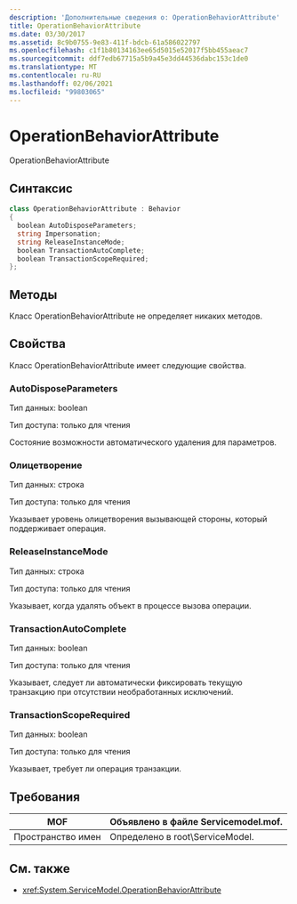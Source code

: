 ```yaml
---
description: 'Дополнительные сведения о: OperationBehaviorAttribute'
title: OperationBehaviorAttribute
ms.date: 03/30/2017
ms.assetid: 8c9b0755-9e83-411f-bdcb-61a586022797
ms.openlocfilehash: c1f1b80134163ee65d5015e52017f5bb455aeac7
ms.sourcegitcommit: ddf7edb67715a5b9a45e3dd44536dabc153c1de0
ms.translationtype: MT
ms.contentlocale: ru-RU
ms.lasthandoff: 02/06/2021
ms.locfileid: "99803065"
---
```

# <a name="operationbehaviorattribute"></a>OperationBehaviorAttribute

OperationBehaviorAttribute  
  
## <a name="syntax"></a>Синтаксис  
  
```csharp
class OperationBehaviorAttribute : Behavior  
{  
  boolean AutoDisposeParameters;  
  string Impersonation;  
  string ReleaseInstanceMode;  
  boolean TransactionAutoComplete;  
  boolean TransactionScopeRequired;  
};  
```  
  
## <a name="methods"></a>Методы  

 Класс OperationBehaviorAttribute не определяет никаких методов.  
  
## <a name="properties"></a>Свойства  

 Класс OperationBehaviorAttribute имеет следующие свойства.  
  
### <a name="autodisposeparameters"></a>AutoDisposeParameters  

 Тип данных: boolean  
  
 Тип доступа: только для чтения  
  
 Состояние возможности автоматического удаления для параметров.  
  
### <a name="impersonation"></a>Олицетворение  

 Тип данных: строка  
  
 Тип доступа: только для чтения  
  
 Указывает уровень олицетворения вызывающей стороны, который поддерживает операция.  
  
### <a name="releaseinstancemode"></a>ReleaseInstanceMode  

 Тип данных: строка  
  
 Тип доступа: только для чтения  
  
 Указывает, когда удалять объект в процессе вызова операции.  
  
### <a name="transactionautocomplete"></a>TransactionAutoComplete  

 Тип данных: boolean  
  
 Тип доступа: только для чтения  
  
 Указывает, следует ли автоматически фиксировать текущую транзакцию при отсутствии необработанных исключений.  
  
### <a name="transactionscoperequired"></a>TransactionScopeRequired  

 Тип данных: boolean  
  
 Тип доступа: только для чтения  
  
 Указывает, требует ли операция транзакции.  
  
## <a name="requirements"></a>Требования  
  
|MOF|Объявлено в файле Servicemodel.mof.|  
|---------|-----------------------------------|  
|Пространство имен|Определено в root\ServiceModel.|  
  
## <a name="see-also"></a>См. также

- <xref:System.ServiceModel.OperationBehaviorAttribute>
